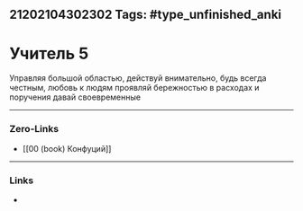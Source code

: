 21202104302302
Tags: #type_unfinished_anki
---
# Учитель 5

Управляя большой областью, действуй внимательно, будь всегда честным, любовь к людям проявляй бережностью в расходах и поручения давай своевременные

---
### Zero-Links
- [[00 (book) Конфуций]]
---
### Links
-